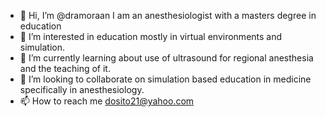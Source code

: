 - 👋 Hi, I’m @dramoraan I am an anesthesiologist with a masters degree in education
- 👀 I’m interested in education mostly in virtual environments and simulation.
- 🌱 I’m currently learning about use of ultrasound for regional anesthesia and the teaching of it.
- 💞️ I’m looking to collaborate on simulation based education in medicine specifically in anesthesiology.
- 📫 How to reach me dosito21@yahoo.com

<!---
dramoraan/dramoraan is a ✨ special ✨ repository because its `README.md` (this file) appears on your GitHub profile.
You can click the Preview link to take a look at your changes.
--->
